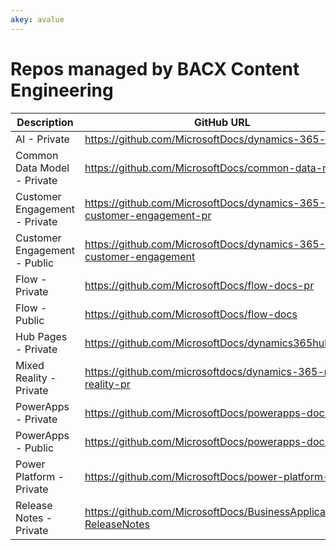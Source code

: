 ```yaml
---
akey: avalue
---
```


# Repos managed by BACX Content Engineering

| Description                                        | GitHub URL                                                           | Content URL | 
|----------------------------------------------------|----------------------------------------------------------------------|-------------|
| AI - Private                                       | https://github.com/MicrosoftDocs/dynamics-365-ai-pr                  | https://docs.microsoft.com/dynamics365/ai |
| Common Data Model - Private                        | https://github.com/MicrosoftDocs/common-data-model                   | https://docs.microsoft.com/common-data-service |
| Customer Engagement - Private                      | https://github.com/MicrosoftDocs/dynamics-365-customer-engagement-pr | https://docs.microsoft.com/dynamics365/customer-engagement |
| Customer Engagement - Public                       | https://github.com/MicrosoftDocs/dynamics-365-customer-engagement    | https://docs.microsoft.com/dynamics365/customer-engagement |
| Flow - Private                                     | https://github.com/MicrosoftDocs/flow-docs-pr                        | https://docs.microsoft.com/flow |
| Flow - Public                                      | https://github.com/MicrosoftDocs/flow-docs                           | https://docs.microsoft.com/flow |
| Hub Pages - Private                                | https://github.com/MicrosoftDocs/dynamics365hubpages                 | https://docs.microsoft.com/dynamics365 |
| Mixed Reality - Private                            | https://github.com/microsoftdocs/dynamics-365-mixed-reality-pr       | https://docs.microsoft.com/dynamics365/mixed-reality |
| PowerApps - Private                                | https://github.com/MicrosoftDocs/powerapps-docs-pr                   | https://docs.microsoft.com/powerapps |
| PowerApps - Public                                 | https://github.com/MicrosoftDocs/powerapps-docs                      | https://docs.microsoft.com/powerapps |
| Power Platform - Private                           | https://github.com/MicrosoftDocs/power-platform-pr                   | https://docs.microsoft.com/power-platform |
| Release Notes - Private                            | https://github.com/MicrosoftDocs/BusinessApplication-ReleaseNotes    | https://docs.microsoft.com/business-applications-release-notes |
